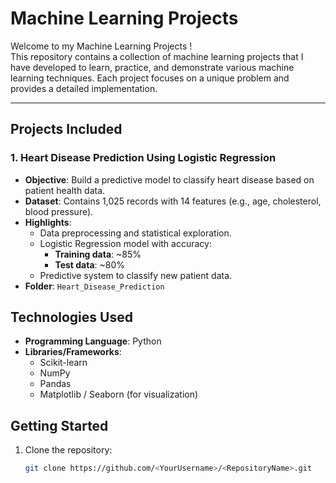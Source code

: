# Machine Learning Projects 

Welcome to my Machine Learning Projects !  
This repository contains a collection of machine learning projects that I have developed to learn, practice, and demonstrate various machine learning techniques. Each project focuses on a unique problem and provides a detailed implementation.

---

## Projects Included

### 1. **Heart Disease Prediction Using Logistic Regression**
   - **Objective**: Build a predictive model to classify heart disease based on patient health data.
   - **Dataset**: Contains 1,025 records with 14 features (e.g., age, cholesterol, blood pressure).
   - **Highlights**:
     - Data preprocessing and statistical exploration.
     - Logistic Regression model with accuracy:
       - **Training data**: ~85%
       - **Test data**: ~80%
     - Predictive system to classify new patient data.
   - **Folder**: `Heart_Disease_Prediction`

## Technologies Used
- **Programming Language**: Python  
- **Libraries/Frameworks**:  
  - Scikit-learn  
  - NumPy  
  - Pandas  
  - Matplotlib / Seaborn (for visualization)



## Getting Started

1. Clone the repository:  
   ```bash
   git clone https://github.com/<YourUsername>/<RepositoryName>.git



